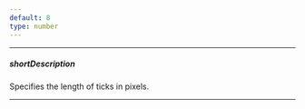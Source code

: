 ```yaml
---
default: 8
type: number
---
```

---
##### shortDescription
Specifies the length of ticks in pixels.

---
